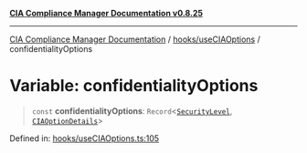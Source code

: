 [**CIA Compliance Manager Documentation v0.8.25**](../../../README.md)

***

[CIA Compliance Manager Documentation](../../../modules.md) / [hooks/useCIAOptions](../README.md) / confidentialityOptions

# Variable: confidentialityOptions

> `const` **confidentialityOptions**: `Record`\<[`SecurityLevel`](../../../types/cia/type-aliases/SecurityLevel.md), [`CIAOptionDetails`](../interfaces/CIAOptionDetails.md)\>

Defined in: [hooks/useCIAOptions.ts:105](https://github.com/Hack23/cia-compliance-manager/blob/b7816746b3b7f5e02cb18303af9cc6696a8caef9/src/hooks/useCIAOptions.ts#L105)

